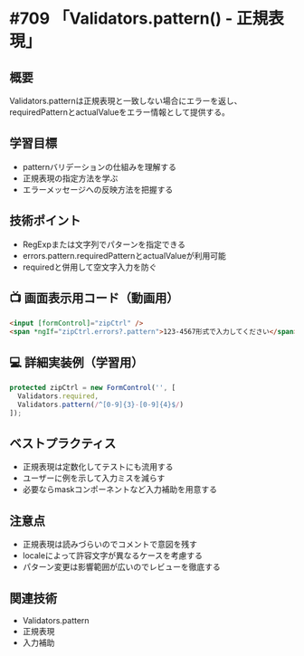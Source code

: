 # #709 「Validators.pattern() - 正規表現」

## 概要
Validators.patternは正規表現と一致しない場合にエラーを返し、requiredPatternとactualValueをエラー情報として提供する。

## 学習目標
- patternバリデーションの仕組みを理解する
- 正規表現の指定方法を学ぶ
- エラーメッセージへの反映方法を把握する

## 技術ポイント
- RegExpまたは文字列でパターンを指定できる
- errors.pattern.requiredPatternとactualValueが利用可能
- requiredと併用して空文字入力を防ぐ

## 📺 画面表示用コード（動画用）
```html
<input [formControl]="zipCtrl" />
<span *ngIf="zipCtrl.errors?.pattern">123-4567形式で入力してください</span>
```

## 💻 詳細実装例（学習用）
```typescript
protected zipCtrl = new FormControl('', [
  Validators.required,
  Validators.pattern(/^[0-9]{3}-[0-9]{4}$/)
]);
```

## ベストプラクティス
- 正規表現は定数化してテストにも流用する
- ユーザーに例を示して入力ミスを減らす
- 必要ならmaskコンポーネントなど入力補助を用意する

## 注意点
- 正規表現は読みづらいのでコメントで意図を残す
- localeによって許容文字が異なるケースを考慮する
- パターン変更は影響範囲が広いのでレビューを徹底する

## 関連技術
- Validators.pattern
- 正規表現
- 入力補助
